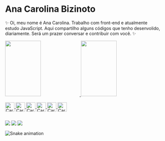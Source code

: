 # Ana Carolina Bizinoto

✨ 
Oi, meu nome é Ana Carolina.
Trabalho com front-end e
atualmente estudo JavaScript.
Aqui compartilho alguns códigos que tenho desenvolido, diariamente.
Será um prazer conversar e contribuir com você.
✨

<div align="left">
  <a href="https://github.com/anacarolbizinoto">
  <img height="180em" width="48%" src="https://github-readme-stats.vercel.app/api?username=anacarolbizinoto&show_icons=true&theme=dark&include_all_commits=true&count_private=true">
  <img height="180em" width="48%" src="https://github-readme-stats.vercel.app/api/top-langs/?username=anacarolbizinoto&layout=compact&langs_count=7&theme=dark">
</div>
  
<div style="display: inline_block"><br>
     <img align="center" alt="Carol-HTML" height="30" src="https://cdn.jsdelivr.net/gh/devicons/devicon/icons/html5/html5-original-wordmark.svg">
     <img align="center" alt="Carol-CSS" height="30" src="https://cdn.jsdelivr.net/gh/devicons/devicon/icons/css3/css3-original-wordmark.svg">
     <img align="center" alt="Carol-JS" height="30" src="https://cdn.jsdelivr.net/gh/devicons/devicon/icons/javascript/javascript-original.svg">
     <img align="center" alt="Carol-Git" height="30" src="https://cdn.jsdelivr.net/gh/devicons/devicon/icons/git/git-original.svg">
     <img align="center" alt="Carol-GitHub" height="30" src="https://cdn.jsdelivr.net/gh/devicons/devicon/icons/github/github-original-wordmark.svg">
     <img align="center" alt="Carol-VSCode" height="30" src="https://cdn.jsdelivr.net/gh/devicons/devicon/icons/vscode/vscode-original-wordmark.svg">
          
</div>
  
  ##
  
<div> 
  <a href="https://discord.gg/VvZMKtC6" target="_blank"><img src="https://img.shields.io/badge/Discord-7289DA?style=for-the-badge&logo=discord&logoColor=white" target="_blank"></a> 
  <a href = "mailto:dev.carolbizinoto@gmail.com"><img src="https://img.shields.io/badge/Gmail-D14836?style=for-the-badge&logo=gmail&logoColor=white" target="_blank"></a>
  <a href="https://www.linkedin.com/in/ana-carolina-bizinoto/" target="_blank"><img src="https://img.shields.io/badge/-LinkedIn-%230077B5?style=for-the-badge&logo=linkedin&logoColor=white" target="_blank"></a> 
  
  ![Snake animation](https://github.com/anacarolbizinoto/anacarolbizinoto/blob/output/github-contribution-grid-snake.svg)
  
   </div>
